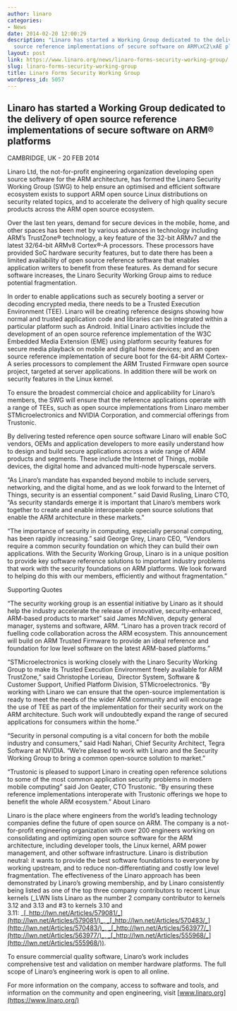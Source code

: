 ```yaml
---
author: linaro
categories:
- News
date: 2014-02-20 12:00:29
description: "Linaro has started a Working Group dedicated to the delivery of open
  source reference implementations of secure software on ARM\xC2\xAE platforms"
layout: post
link: https://www.linaro.org/news/linaro-forms-security-working-group/
slug: linaro-forms-security-working-group
title: Linaro Forms Security Working Group
wordpress_id: 5057
---
```


## Linaro has started a Working Group dedicated to the delivery of open source reference implementations of secure software on ARM® platforms


CAMBRIDGE, UK - 20 FEB 2014

Linaro Ltd, the not-for-profit engineering organization developing open source software for the ARM architecture, has formed the Linaro Security Working Group (SWG) to help ensure an optimised and efficient software ecosystem exists to support ARM open source Linux distributions on security related topics, and to accelerate the delivery of high quality secure products across the ARM open source ecosystem.

Over the last ten years, demand for secure devices in the mobile, home, and other spaces has been met by various advances in technology including ARM’s TrustZone® technology, a key feature of the 32-bit ARMv7 and the latest 32/64-bit ARMv8 Cortex®-A processors. These processors have provided SoC hardware security features, but to date there has been a limited availability of open source reference software that enables application writers to benefit from these features. As demand for secure software increases, the Linaro Security Working Group aims to reduce potential fragmentation.

In order to enable applications such as securely booting a server or decoding encrypted media, there needs to be a Trusted Execution Environment (TEE). Linaro will be creating reference designs showing how normal and trusted application code and libraries can be integrated within a particular platform such as Android. Initial Linaro activities include the development of an open source reference implementation of the W3C Embedded Media Extension (EME) using platform security features for secure media playback on mobile and digital home devices; and an open source reference implementation of secure boot for the 64-bit ARM Cortex-A series processors to complement the ARM Trusted Firmware open source project, targeted at server applications. In addition there will be work on security features in the Linux kernel.

To ensure the broadest commercial choice and applicability for Linaro’s members, the SWG will ensure that the reference applications operate with a range of TEEs, such as open source implementations from Linaro member STMicroelectronics and NVIDIA Corporation, and commercial offerings from Trustonic.

By delivering tested reference open source software Linaro will enable SoC vendors, OEMs and application developers to more easily understand how to design and build secure applications across a wide range of ARM products and segments. These include the Internet of Things, mobile devices, the digital home and advanced multi-node hyperscale servers.

“As Linaro’s mandate has expanded beyond mobile to include servers, networking, and the digital home, and as we look forward to the Internet of Things, security is an essential component.” said David Rusling, Linaro CTO, “As security standards emerge it is important that Linaro’s members work together to create and enable interoperable open source solutions that enable the ARM architecture in these markets.”

“The importance of security in computing, especially personal computing, has been rapidly increasing.” said George Grey, Linaro CEO, “Vendors require a common security foundation on which they can build their own applications. With the Security Working Group, Linaro is in a unique position to provide key software reference solutions to important industry problems that work with the security foundations on ARM platforms. We look forward to helping do this with our members, efficiently and without fragmentation.”

Supporting Quotes

“The security working group is an essential initiative by Linaro as it should help the industry accelerate the release of innovative, security-enhanced, ARM-based products to market” said James McNiven, deputy general manager, systems and software, ARM. “Linaro has a proven track record of fuelling code collaboration across the ARM ecosystem. This announcement will build on ARM Trusted Firmware to provide an ideal reference and foundation for low level software on the latest ARM-based platforms.”

“STMicroelectronics is working closely with the Linaro Security Working Group to make its Trusted Execution Environment freely available for ARM TrustZone,” said Christophe Lorieau,  Director System, Software & Customer Support, Unified Platform Division, STMicroelectronics. “By working with Linaro we can ensure that the open-source implementation is ready to meet the needs of the wider ARM community and will encourage the use of TEE as part of the implementation for their security work on the ARM architecture. Such work will undoubtedly expand the range of secured applications for consumers within the home.”

“Security in personal computing is a vital concern for both the mobile industry and consumers,” said Hadi Nahari, Chief Security Architect, Tegra Software at NVIDIA. “We’re pleased to work with Linaro and the Security Working Group to bring a common open-source solution to market.”

“Trustonic is pleased to support Linaro in creating open reference solutions to some of the most common application security problems in modern mobile computing” said Jon Geater, CTO Trustonic. “By ensuring these reference implementations interoperate with Trustonic offerings we hope to benefit the whole ARM ecosystem.”
About Linaro

Linaro is the place where engineers from the world’s leading technology companies define the future of open source on ARM. The company is a not-for-profit engineering organization with over 200 engineers working on consolidating and optimizing open source software for the ARM architecture, including developer tools, the Linux kernel, ARM power management, and other software infrastructure. Linaro is distribution neutral: it wants to provide the best software foundations to everyone by working upstream, and to reduce non-differentiating and costly low level fragmentation. The effectiveness of the Linaro approach has been demonstrated by Linaro’s growing membership, and by Linaro consistently being listed as one of the top three company contributors to recent Linux kernels (_LWN lists Linaro as the number 2 company contributor to kernels 3.12 and 3.13 and #3 to kernels 3.10 and 3.11: _[_http://lwn.net/Articles/579081/_](http://lwn.net/Articles/579081/)_, _[_http://lwn.net/Articles/570483/_](http://lwn.net/Articles/570483/)_, _[_http://lwn.net/Articles/563977/_](http://lwn.net/Articles/563977/)_, _[_http://lwn.net/Articles/555968/_](http://lwn.net/Articles/555968/)).

To ensure commercial quality software, Linaro’s work includes comprehensive test and validation on member hardware platforms. The full scope of Linaro’s engineering work is open to all online.

For more information on the company, access to software and tools, and information on the community and open engineering, visit [www.linaro.org](https://www.linaro.org/)